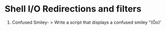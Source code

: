 # Shell I/O Redirections and filters
1. Confused Smiley- >  Write a script that displays a confused smiley "(Ôo)'
